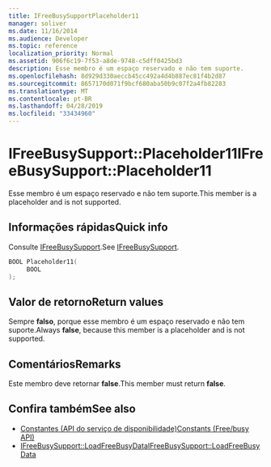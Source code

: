 ```yaml
---
title: IFreeBusySupportPlaceholder11
manager: soliver
ms.date: 11/16/2014
ms.audience: Developer
ms.topic: reference
localization_priority: Normal
ms.assetid: 906f6c19-7f53-a8de-9748-c5dff0425bd3
description: Esse membro é um espaço reservado e não tem suporte.
ms.openlocfilehash: 8d929d330aeccb45cc492a4d4b887ec81f4b2d87
ms.sourcegitcommit: 8657170d071f9bcf680aba50b9c07f2a4fb82283
ms.translationtype: MT
ms.contentlocale: pt-BR
ms.lasthandoff: 04/28/2019
ms.locfileid: "33434960"
---
```

# <a name="ifreebusysupportplaceholder11"></a><span data-ttu-id="a44fb-103">IFreeBusySupport::Placeholder11</span><span class="sxs-lookup"><span data-stu-id="a44fb-103">IFreeBusySupport::Placeholder11</span></span>

<span data-ttu-id="a44fb-104">Esse membro é um espaço reservado e não tem suporte.</span><span class="sxs-lookup"><span data-stu-id="a44fb-104">This member is a placeholder and is not supported.</span></span>
  
## <a name="quick-info"></a><span data-ttu-id="a44fb-105">Informações rápidas</span><span class="sxs-lookup"><span data-stu-id="a44fb-105">Quick info</span></span>

<span data-ttu-id="a44fb-106">Consulte [IFreeBusySupport](ifreebusysupport.md).</span><span class="sxs-lookup"><span data-stu-id="a44fb-106">See [IFreeBusySupport](ifreebusysupport.md).</span></span>
  
```cpp
BOOL Placeholder11( 
     BOOL  
);
```

## <a name="return-values"></a><span data-ttu-id="a44fb-107">Valor de retorno</span><span class="sxs-lookup"><span data-stu-id="a44fb-107">Return values</span></span>

<span data-ttu-id="a44fb-108">Sempre **falso**, porque esse membro é um espaço reservado e não tem suporte.</span><span class="sxs-lookup"><span data-stu-id="a44fb-108">Always **false**, because this member is a placeholder and is not supported.</span></span>
  
## <a name="remarks"></a><span data-ttu-id="a44fb-109">Comentários</span><span class="sxs-lookup"><span data-stu-id="a44fb-109">Remarks</span></span>

<span data-ttu-id="a44fb-110">Este membro deve retornar **false**.</span><span class="sxs-lookup"><span data-stu-id="a44fb-110">This member must return **false**.</span></span>
  
## <a name="see-also"></a><span data-ttu-id="a44fb-111">Confira também</span><span class="sxs-lookup"><span data-stu-id="a44fb-111">See also</span></span>

- [<span data-ttu-id="a44fb-112">Constantes (API do serviço de disponibilidade)</span><span class="sxs-lookup"><span data-stu-id="a44fb-112">Constants (Free/busy API)</span></span>](constants-free-busy-api.md) 
- [<span data-ttu-id="a44fb-113">IFreeBusySupport::LoadFreeBusyData</span><span class="sxs-lookup"><span data-stu-id="a44fb-113">IFreeBusySupport::LoadFreeBusyData</span></span>](ifreebusysupport-loadfreebusydata.md)

